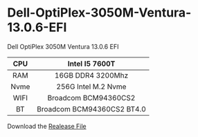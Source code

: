 # Dell-OptiPlex-3050M-Ventura-13.0.6-EFI
Dell OptiPlex 3050M Ventura 13.0.6 EFI

| CPU  |   Intel I5 7600T             |  
|:------:|:------:|
| RAM  |   16GB DDR4 3200Mhz          |  
| Nvme |   256G Intel M.2 Nvme        |  
| WIFI |   Broadcom BCM94360CS2       |  
| BT   |   Broadcom BCM94360CS2 BT4.0 |  

  
Download the [Realease File](https://github.com/caijuemou/Dell-OptiPlex-3050M-Ventura-13.0.6-EFI/releases/download/Public/Dell.OptiPlex.3050M.Ventura.13.0.6.EFI.zip)  
